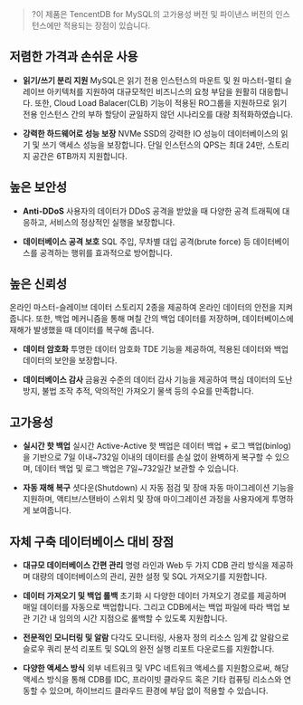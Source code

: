 >?이 제품은 TencentDB for MySQL의 고가용성 버전 및 파이낸스 버전의 인스턴스에만 적용되는 장점이 있습니다.

## 저렴한 가격과 손쉬운 사용

- **읽기/쓰기 분리 지원**
MySQL은 읽기 전용 인스턴스의 마운트 및 원 마스터-멀티 슬레이브 아키텍처를 지원하여 대규모적인 비즈니스의 요청 부담을 원활히 대응합니다. 또한, Cloud Load Balacer(CLB) 기능이 적용된 RO그룹을 지원하므로 읽기 전용 인스턴스 간의 부하 할당이 균일하지 않던 시나리오를 대량 최적화하였습니다.

- **강력한 하드웨어로 성능 보장**
NVMe SSD의 강력한 IO 성능이 데이터베이스의 읽기 및 쓰기 액세스 성능을 보장합니다.
단일 인스턴스의 QPS는 최대 24만, 스토리지 공간은 6TB까지 지원합니다.

## 높은 보안성
- **Anti-DDoS**
사용자의 데이터가 DDoS 공격을 받았을 때 다양한 공격 트래픽에 대응하고, 서비스의 정상적인 실행을 보장합니다.

- **데이터베이스 공격 보호**
SQL 주입, 무차별 대입 공격(brute force) 등 데이터베이스를 공격하는 행위를 효과적으로 방어합니다.

## 높은 신뢰성
온라인 마스터-슬레이브 데이터 스토리지 2종을 제공하여 온라인 데이터의 안전을 지켜줍니다. 또한, 백업 메커니즘을 통해 며칠 간의 백업 데이터를 저장하며, 데이터베이스에 재해가 발생했을 때 데이터를 복구해 줍니다.

- **데이터 암호화**
투명한 데이터 암호화 TDE 기능을 제공하여, 적용된 데이터와 백업 데이터의 보안을 보장합니다.

- **데이터베이스 감사**
금융권 수준의 데이터 감사 기능을 제공하여 핵심 데이터의 도난 방지, 불법 조작 추적, 악의적인 가져오기 물색 등의 수요를 만족합니다.


## 고가용성
- **실시간 핫 백업**
실시간 Active-Active 핫 백업은 데이터 백업 + 로그 백업(binlog)을 기반으로 7일 이내~732일 이내의 데이터를 손실 없이 완벽하게 복구할 수 있으며, 데이터 백업 및 로그 백업은 7일~732일간 보관할 수 있습니다.

- **자동 재해 복구**
셧다운(Shutdown) 시 자동 점검 및 장애 자동 마이그레이션 기능을 지원하며, 액티브/스탠바이 스위치 및 장애 마이그레이션 과정을 사용자에게 투명하게 보여줍니다.

## 자체 구축 데이터베이스 대비 장점
- **대규모 데이터베이스  간편 관리**
명령 라인과 Web 두 가지 CDB 관리 방식을 제공하며 대량의 데이터베이스의 관리, 권한 설정 및 SQL 가져오기를 지원합니다.

- **데이터 가져오기 및 백업 롤백**
초기화 시 다양한 데이터 가져오기 경로를 제공하며 매일 데이터를 자동으로 백업합니다. 그리고 CDB에서는 백업 파일에 따라 백업 보관 기간 내 임의의 시간 지점으로 롤백할 수 있도록 지원합니다.

- **전문적인 모니터링 및 알람**
다각도 모니터링, 사용자 정의 리소스 임계 값 알람으로 슬로우 쿼리 분석 리포트 및 SQL의 완전 실행 리포트 다운로드를 지원합니다.

- **다양한 액세스 방식**
외부 네트워크 및 VPC 네트워크 액세스를 지원함으로써, 해당 액세스 방식을 통해 CDB를 IDC, 프라이빗 클라우드 혹은 기타 컴퓨팅 리소스와 연동할 수 있으며, 하이브리드 클라우드 환경에 부담 없이 적용할 수 있습니다.
